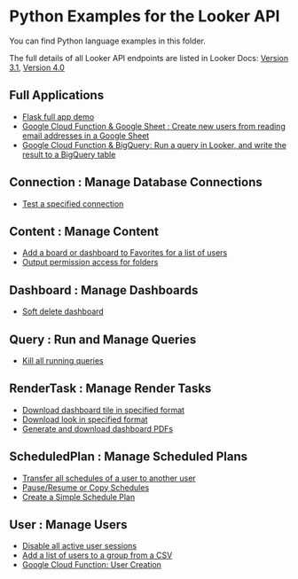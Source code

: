 # Python Examples for the Looker API

You can find Python language examples in this folder. 

The full details of all Looker API endpoints are listed in Looker Docs: [Version 3.1](https://docs.looker.com/reference/api-and-integration/api-reference/v3.1), [Version 4.0](https://docs.looker.com/reference/api-and-integration/api-reference/v4.0)

## Full Applications

- [Flask full app demo](lookersdk-flask)
- [Google Cloud Function & Google Sheet : Create new users from reading email addresses in a Google Sheet](cloud-function-user-provision)
- [Google Cloud Function & BigQuery: Run a query in Looker, and write the result to a BigQuery table](cloud-function-write-to-bigquery)

## Connection : Manage Database Connections

- [Test a specified connection](test_connection.py)

## Content : Manage Content

- [Add a board or dashboard to Favorites for a list of users](add_contents_to_favorite.py)
- [Output permission access for folders](folder_permission_access.py)

## Dashboard : Manage Dashboards

- [Soft delete dashboard](soft_delete_dashboard.py)

## Query : Run and Manage Queries
- [Kill all running queries](kill_queries.py)

## RenderTask : Manage Render Tasks

- [Download dashboard tile in specified format](download_tile.py)
- [Download look in specified format](download_look.py)
- [Generate and download dashboard PDFs](download_dashboard_pdf.py)

## ScheduledPlan : Manage Scheduled Plans

- [Transfer all schedules of a user to another user](transfer_all_schedules.py)
- [Pause/Resume or Copy Schedules](manage_schedules.py)
- [Create a Simple Schedule Plan](simple_schedule_plan.py)

## User : Manage Users

- [Disable all active user sessions](logout_all_users.py)
- [Add a list of users to a group from a CSV](add_users_to_group_from_csv.py)
- [Google Cloud Function: User Creation](cloud-function-user-provision)